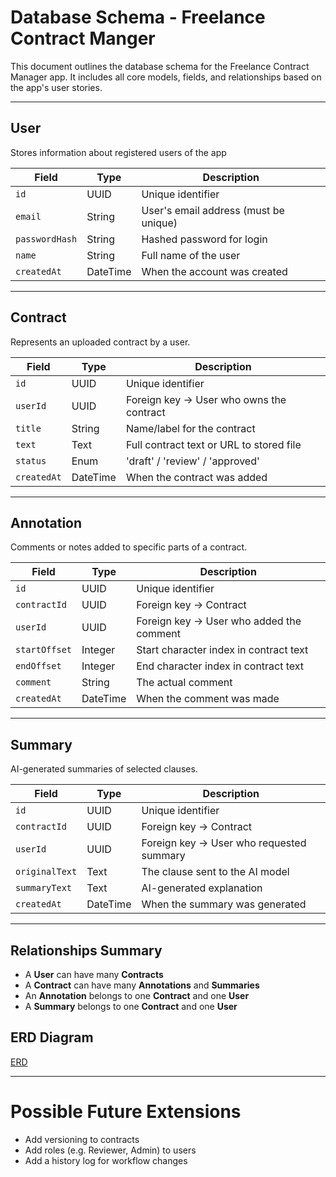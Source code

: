 # Database Schema - Freelance Contract Manger

This document outlines the database schema for the Freelance Contract Manager app. It includes all core models, fields, and relationships based on the app's user stories.

--- 
## User

Stores information about registered users of the app

| Field          | Type      | Description                           |
|----------------|-----------|---------------------------------------|
| `id`           | UUID      | Unique identifier                     |
| `email`        | String    | User's email address (must be unique) |
| `passwordHash` | String    | Hashed password for login             |
| `name`         | String    | Full name of the user                 |
| `createdAt`    | DateTime  | When the account was created          |

---

## Contract

Represents an uploaded contract by a user.

| Field        | Type      | Description                                |
|--------------|-----------|--------------------------------------------|
| `id`         | UUID      | Unique identifier                          |
| `userId`     | UUID      | Foreign key → User who owns the contract   |
| `title`      | String    | Name/label for the contract                |
| `text`       | Text      | Full contract text or URL to stored file   |
| `status`     | Enum      | 'draft' / 'review' / 'approved'            |
| `createdAt`  | DateTime  | When the contract was added                |

---

## Annotation

Comments or notes added to specific parts of a contract.

| Field        | Type     | Description                                 |
|--------------|----------|---------------------------------------------|
| `id`         | UUID     | Unique identifier                           |
| `contractId` | UUID     | Foreign key → Contract                      |
| `userId`     | UUID     | Foreign key → User who added the comment    |
| `startOffset`| Integer  | Start character index in contract text      |
| `endOffset`  | Integer  | End character index in contract text        |
| `comment`    | String   | The actual comment                          |
| `createdAt`  | DateTime | When the comment was made                   |

---

## Summary

AI-generated summaries of selected clauses.

| Field         | Type     | Description                                |
|---------------|----------|--------------------------------------------|
| `id`          | UUID     | Unique identifier                          |
| `contractId`  | UUID     | Foreign key → Contract                     |
| `userId`      | UUID     | Foreign key → User who requested summary   |
| `originalText`| Text     | The clause sent to the AI model            |
| `summaryText` | Text     | AI-generated explanation                   |
| `createdAt`   | DateTime | When the summary was generated             |

---

## Relationships Summary

- A **User** can have many **Contracts**
- A **Contract** can have many **Annotations** and **Summaries**
- An **Annotation** belongs to one **Contract** and one **User**
- A **Summary** belongs to one **Contract** and one **User**

## ERD Diagram
[ERD](./docs/erd.png)

---

# Possible Future Extensions

- Add versioning to contracts
- Add roles (e.g. Reviewer, Admin) to users
- Add a history log for workflow changes
